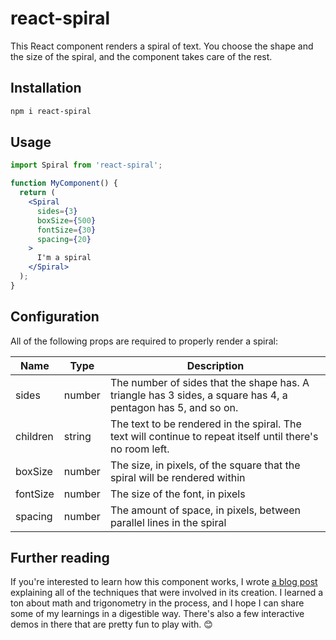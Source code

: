 # react-spiral

This React component renders a spiral of text. You choose the shape and the size of the spiral, and the component takes care of the rest.

## Installation

```bash
npm i react-spiral
```

## Usage

```jsx
import Spiral from 'react-spiral';

function MyComponent() {
  return (
    <Spiral
      sides={3}
      boxSize={500}
      fontSize={30}
      spacing={20}
    >
      I'm a spiral
    </Spiral>
  );
}
```

## Configuration

All of the following props are required to properly render a spiral:

| Name | Type | Description |
| - | - | - |
| sides | number | The number of sides that the shape has. A triangle has 3 sides, a square has 4, a pentagon has 5, and so on. |
| children | string | The text to be rendered in the spiral. The text will continue to repeat itself until there's no room left. |
| boxSize | number | The size, in pixels, of the square that the spiral will be rendered within |
| fontSize | number | The size of the font, in pixels |
| spacing | number | The amount of space, in pixels, between parallel lines in the spiral |

## Further reading

If you're interested to learn how this component works, I wrote [a blog post](https://trevorblades.com/lab/spiral-into-madness) explaining all of the techniques that were involved in its creation. I learned a ton about math and trigonometry in the process, and I hope I can share some of my learnings in a digestible way. There's also a few interactive demos in there that are pretty fun to play with. 😊
